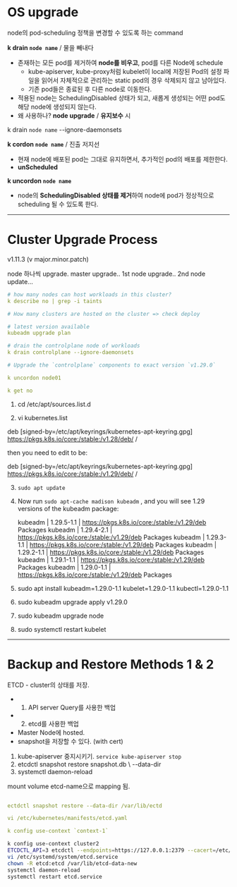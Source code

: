 # OS upgrade

node의 pod-scheduling 정책을 변경할 수 있도록 하는 command

**k drain `node name`** / 물을 빼내다
- 존재하는 모든 pod를 제거하여 **node를 비우고**, pod를 다른 Node에 schedule
	- kube-apiserver, kube-proxy처럼 kubelet이 local에 저장된 Pod의 설정 파일을 읽어서 자체적으로 관리하는 static pod의 경우 삭제되지 않고 남아있다.
	- 기존 pod들은 종료된 후 다른 node로 이동한다.
- 적용된 node는 SchedulingDisabled 상태가 되고, 새롭게 생성되는 어떤 pod도 해당 node에 생성되지 않는다.
- 왜 사용하나? **node upgrade** / **유지보수** 시

k drain `node name` --ignore-daemonsets

**k cordon `node name`** / 진출 저지선
- 현재 node에 배포된 pod는 그대로 유지하면서, 추가적인 pod의 배포를 제한한다.
- **unScheduled**


**k uncordon `node name`**
- node의 **SchedulingDisabled 상태를 제거**하여 node에 pod가 정상적으로 scheduling 될 수 있도록 한다.


---
# Cluster Upgrade Process

v1.11.3
(v major.minor.patch)

node 하나씩 upgrade.
master upgrade.. 1st node upgrade.. 2nd node update...

```yaml
# how many nodes can host workloads in this cluster?
k describe no | grep -i taints

# How many clusters are hosted on the cluster => check deploy

# latest version available
kubeadm upgrade plan

# drain the controlplane node of workloads
k drain controlplane --ignore-daemonsets

# Upgrade the `controlplane` components to exact version `v1.29.0`

k uncordon node01

k get no

```
1. cd /etc/apt/sources.list.d

2. vi kubernetes.list

deb [signed-by=/etc/apt/keyrings/kubernetes-apt-keyring.gpg] https://pkgs.k8s.io/core:/stable:/v1.28/deb/ /

then you need to edit to be:
  
deb [signed-by=/etc/apt/keyrings/kubernetes-apt-keyring.gpg] https://pkgs.k8s.io/core:/stable:/v1.29/deb/ /

3. `sudo apt update`

4. Now run `sudo apt-cache madison kubeadm` , and you will see 1.29 versions of the kubeadm package:  

   kubeadm | 1.29.5-1.1 | https://pkgs.k8s.io/core:/stable:/v1.29/deb  Packages
   kubeadm | 1.29.4-2.1 | https://pkgs.k8s.io/core:/stable:/v1.29/deb  Packages
   kubeadm | 1.29.3-1.1 | https://pkgs.k8s.io/core:/stable:/v1.29/deb  Packages
   kubeadm | 1.29.2-1.1 | https://pkgs.k8s.io/core:/stable:/v1.29/deb  Packages
   kubeadm | 1.29.1-1.1 | https://pkgs.k8s.io/core:/stable:/v1.29/deb  Packages
   kubeadm | 1.29.0-1.1 | https://pkgs.k8s.io/core:/stable:/v1.29/deb  Packages

5. sudo apt install kubeadm=1.29.0-1.1 kubelet=1.29.0-1.1 kubectl=1.29.0-1.1
6. sudo kubeadm upgrade apply v1.29.0 
7. sudo kubeadm upgrade node 
8. sudo systemctl restart kubelet


---
# Backup and Restore Methods 1 & 2

ETCD - cluster의 상태를 저장.
- 1) API server Query를 사용한 백업
- 2) etcd를 사용한 백업
- Master Node에 hosted.
- snapshot을 저장할 수 있다. (with cert)

1. kube-apiserver 중지시키기. `service kube-apiserver stop`
2. etcdctl snapshot restore snapshot.db \ --data-dir 
3. systemctl daemon-reload

mount volume
etcd-name으로 mapping 됨.
```yaml

ectdctl snapshot restore --data-dir /var/lib/ectd

vi /etc/kubernetes/manifests/etcd.yaml

k config use-context `context-1`

```

```bash
k config use-context cluster2
ETCDCTL_API=3 etcdctl --endpoints=https://127.0.0.1:2379 --cacert=/etc/etcd/pki/ca.pem --cert=/etc/etcd/pki/etcd.pem --key=/etc/etcd/pki/etcd-key.pem snapshot restore /root/cluster2.db --data-dir /var/lib/etcd-data-new
vi /etc/systemd/system/etcd.service
chown -R etcd:etcd /var/lib/etcd-data-new
systemctl daemon-reload
systemctl restart etcd.service
```
